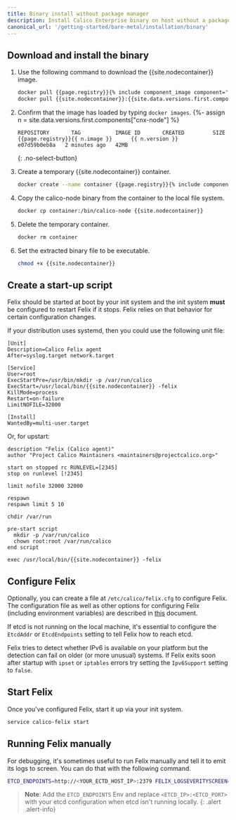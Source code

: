 ```yaml
---
title: Binary install without package manager
description: Install Calico Enterprise binary on host without a package manager.
canonical_url: '/getting-started/bare-metal/installation/binary'
---
```


## Download and install the binary

1. Use the following command to download the {{site.nodecontainer}} image.

   ```bash
   docker pull {{page.registry}}{% include component_image component="cnx-node" %}
   docker pull {{site.nodecontainer}}:{{site.data.versions.first.components["calico/node"].version}}
   ```

1. Confirm that the image has loaded by typing `docker images`.
{%- assign n = site.data.versions.first.components["cnx-node"] %}

   ```
   REPOSITORY       TAG           IMAGE ID       CREATED         SIZE
   {{page.registry}}{{ n.image }}      {{ n.version }}        e07d59b0eb8a   2 minutes ago   42MB
   ```
   {: .no-select-button}

1. Create a temporary {{site.nodecontainer}} container.

   ```bash
   docker create --name container {{page.registry}}{% include component_image component="cnx-node" %}
   ```

1. Copy the calico-node binary from the container to the local file system.

   ```bash
   docker cp container:/bin/calico-node {{site.nodecontainer}}
   ```

1. Delete the temporary container.

   ```bash
   docker rm container
   ```

1. Set the extracted binary file to be executable.

   ```bash
   chmod +x {{site.nodecontainer}}
   ```

## Create a start-up script

Felix should be started at boot by your init system and the init system
**must** be configured to restart Felix if it stops. Felix relies on
that behavior for certain configuration changes.

If your distribution uses systemd, then you could use the following unit
file:

    [Unit]
    Description=Calico Felix agent
    After=syslog.target network.target

    [Service]
    User=root
    ExecStartPre=/usr/bin/mkdir -p /var/run/calico
    ExecStart=/usr/local/bin/{{site.nodecontainer}} -felix
    KillMode=process
    Restart=on-failure
    LimitNOFILE=32000

    [Install]
    WantedBy=multi-user.target

Or, for upstart:

    description "Felix (Calico agent)"
    author "Project Calico Maintainers <maintainers@projectcalico.org>"

    start on stopped rc RUNLEVEL=[2345]
    stop on runlevel [!2345]

    limit nofile 32000 32000

    respawn
    respawn limit 5 10

    chdir /var/run

    pre-start script
      mkdir -p /var/run/calico
      chown root:root /var/run/calico
    end script

    exec /usr/local/bin/{{site.nodecontainer}} -felix

## Configure Felix

Optionally, you can create a file at `/etc/calico/felix.cfg` to
configure Felix. The configuration file as well as other options for
configuring Felix (including environment variables) are described in
[this]({{site.baseurl}}/reference/felix/configuration) document.

If etcd is not running on the local machine, it's essential to configure
the `EtcdAddr` or `EtcdEndpoints` setting to tell Felix how to reach
etcd.

Felix tries to detect whether IPv6 is available on your platform but
the detection can fail on older (or more unusual) systems.  If Felix
exits soon after startup with `ipset` or `iptables` errors try
setting the `Ipv6Support` setting to `false`.

## Start Felix

Once you've configured Felix, start it up via your init system.

```bash
service calico-felix start
```

## Running Felix manually

For debugging, it's sometimes useful to run Felix manually and tell it
to emit its logs to screen. You can do that with the following command.

```bash
ETCD_ENDPOINTS=http://<YOUR_ECTD_HOST_IP>:2379 FELIX_LOGSEVERITYSCREEN=INFO /usr/local/bin/{{site.nodecontainer}} -felix
```
> **Note**: Add the `ETCD_ENDPOINTS` Env and replace `<ETCD_IP>:<ETCD_PORT>` with your etcd configuration when etcd isn't running locally.
{: .alert .alert-info}
